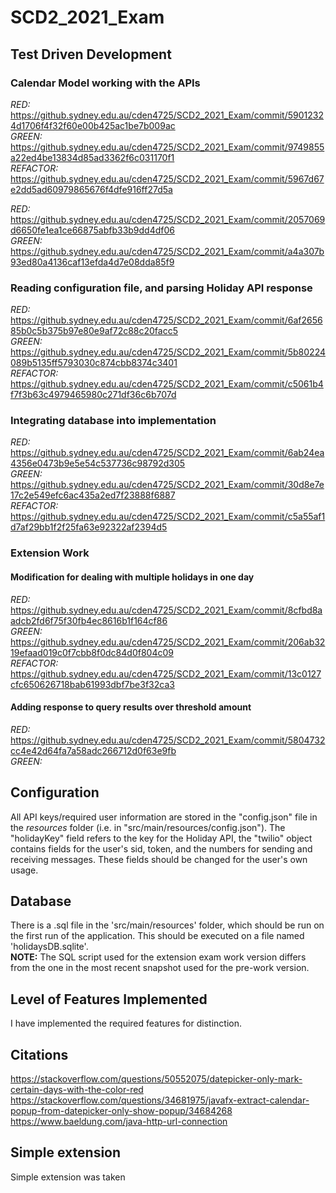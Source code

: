 # SCD2_2021_Exam

## Test Driven Development
### Calendar Model working with the APIs
*RED:* https://github.sydney.edu.au/cden4725/SCD2_2021_Exam/commit/59012324d1706f4f32f60e00b425ac1be7b009ac  
*GREEN:* https://github.sydney.edu.au/cden4725/SCD2_2021_Exam/commit/9749855a22ed4be13834d85ad3362f6c031170f1  
*REFACTOR:* https://github.sydney.edu.au/cden4725/SCD2_2021_Exam/commit/5967d67e2dd5ad60979865676f4dfe916ff27d5a

*RED:* https://github.sydney.edu.au/cden4725/SCD2_2021_Exam/commit/2057069d6650fe1ea1ce66875abfb33b9dd4df06  
*GREEN:* https://github.sydney.edu.au/cden4725/SCD2_2021_Exam/commit/a4a307b93ed80a4136caf13efda4d7e08dda85f9

### Reading configuration file, and parsing Holiday API response
*RED:* https://github.sydney.edu.au/cden4725/SCD2_2021_Exam/commit/6af265685b0c5b375b97e80e9af72c88c20facc5  
*GREEN:* https://github.sydney.edu.au/cden4725/SCD2_2021_Exam/commit/5b80224089b5135ff5793030c874cbb8374c3401  
*REFACTOR:* https://github.sydney.edu.au/cden4725/SCD2_2021_Exam/commit/c5061b4f7f3b63c4979465980c271df36c6b707d

### Integrating database into implementation
*RED:* https://github.sydney.edu.au/cden4725/SCD2_2021_Exam/commit/6ab24ea4356e0473b9e5e54c537736c98792d305  
*GREEN:* https://github.sydney.edu.au/cden4725/SCD2_2021_Exam/commit/30d8e7e17c2e549efc6ac435a2ed7f23888f6887  
*REFACTOR:* https://github.sydney.edu.au/cden4725/SCD2_2021_Exam/commit/c5a55af1d7af29bb1f2f25fa63e92322af2394d5 

### Extension Work
#### Modification for dealing with multiple holidays in one day
*RED:* https://github.sydney.edu.au/cden4725/SCD2_2021_Exam/commit/8cfbd8aadcb2fd6f75f30fb4ec8616b1f164cf86  
*GREEN:* https://github.sydney.edu.au/cden4725/SCD2_2021_Exam/commit/206ab3219efaad019c0f7cbb8f0dc84d0f804c09  
*REFACTOR:* https://github.sydney.edu.au/cden4725/SCD2_2021_Exam/commit/13c0127cfc650626718bab61993dbf7be3f32ca3

#### Adding response to query results over threshold amount
*RED:* https://github.sydney.edu.au/cden4725/SCD2_2021_Exam/commit/5804732cc4e42d64fa7a58adc266712d0f63e9fb  
*GREEN:* 

## Configuration
All API keys/required user information are stored in the "config.json" file in the *resources* folder
(i.e. in "src/main/resources/config.json"). The "holidayKey" field refers to the key for the Holiday API,
the "twilio" object contains fields for the user's sid, token, and the numbers for sending and receiving
messages. These fields should be changed for the user's own usage.

## Database
There is a .sql file in the 'src/main/resources' folder, which should be run on the first run of the application.
This should be executed on a file named 'holidaysDB.sqlite'.  
**NOTE:** The SQL script used for the extension exam work version differs from the one in the most recent snapshot
used for the pre-work version.

## Level of Features Implemented
I have implemented the required features for distinction. 

## Citations
https://stackoverflow.com/questions/50552075/datepicker-only-mark-certain-days-with-the-color-red  
https://stackoverflow.com/questions/34681975/javafx-extract-calendar-popup-from-datepicker-only-show-popup/34684268  
https://www.baeldung.com/java-http-url-connection

## Simple extension
Simple extension was taken